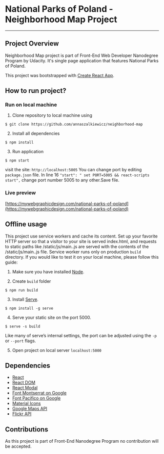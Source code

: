 # National Parks of Poland - Neighborhood Map Project
---
## Project Overview

Neighborhood Map project is part of Front-End Web Developer Nanodegree Program by Udacity. It's single page application that features National Parks of Poland. 

This project was bootstrapped with [Create React App](https://github.com/facebookincubator/create-react-app).

## How to run project?

### Run on local machine

1. Clone repository to local machine using
```
$ git clone https://github.com/annaszalkiewicz/neighborhood-map
```

2. Install all dependencies
```
$ npm install
```
3. Run application
```
$ npm start
```
visit the site: `http://localhost:5005`
You can change port by editing `package.json` file. In line 16 `"start": " set PORT=5005 && react-scripts start",` change port number 5005 to any other.Save file.

### Live preview

[https://mywebgraphicdesign.com/national-parks-of-poland](https://mywebgraphicdesign.com/national-parks-of-poland)

## Offline usage

This project use service workers and cache its content. Set up your favorite HTTP server so that a visitor to your site is served index.html, and requests to static paths like /static/js/main.<hash>.js are served with the contents of the /static/js/main.<hash>.js file. Service worker runs only on production `build` directory. If you would like to test it on your local machine, please follow this guide: 

1. Make sure you have installed [Node](https://nodejs.org/).

2. Create `build` folder
```
$ npm run build
```

3. Install [Serve](https://github.com/zeit/serve).
```
$ npm install -g serve
```
4. Serve your static site on the port 5000. 
```
$ serve -s build
```
Like many of serve’s internal settings, the port can be adjusted using the `-p` or `--port` flags.

5. Open project on local server `localhost:5000`

## Dependencies

* [React](https://reactjs.org/)
* [React DOM](https://www.npmjs.com/package/react-dom)
* [React Modal](https://www.npmjs.com/package/react-modal)
* [Font Montserrat on Google](https://fonts.google.com/specimen/Montserrat)
* [Font Pacifico on Google](https://fonts.google.com/specimen/Pacifico)
* [Material Icons](https://material.io/tools/icons/?style=baseline)
* [Google Maps API](https://cloud.google.com/maps-platform/)
* [Flickr API](https://www.flickr.com/services/api/)

## Contributions

As this project is part of Front-End Nanodegree Program no contribution will be accepted.